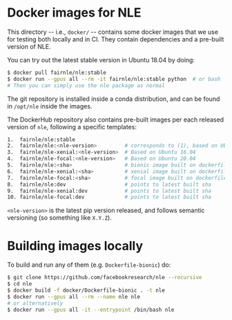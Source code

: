 # Docker images for NLE

This directory -- i.e., `docker/` -- contains some docker images that we use for
testing both locally and in CI. They contain dependencies and a pre-built
version of NLE.

You can try out the latest stable version in Ubuntu 18.04 by doing:

```bash
$ docker pull fairnle/nle:stable
$ docker run --gpus all --rm -it fairnle/nle:stable python  # or bash
# Then you can simply use the nle package as normal
```

The git repository is installed inside a conda distribution, and can be found in
`/opt/nle` inside the images.

The DockerHub repository also contains pre-built images per each released
version of `nle`, following a specific templates:

``` bash
1.  fairnle/nle:stable
2.  fairnle/nle:<nle-version>         # corresponds to (1), based on Ubuntu 18.04
3.  fairnle/nle-xenial:<nle-version>  # Based on Ubuntu 16.04
4.  fairnle/nle-focal:<nle-version>   # Based on Ubuntu 20.04
5.  fairnle/nle:<sha>                 # bionic image built on dockerfile changes
6.  fairnle/nle-xenial:<sha>          # xenial image built on dockerfile changes
7.  fairnle/nle-focal:<sha>           # focal image built on dockerfile changes
8.  fairnle/nle:dev                   # points to latest built sha
9.  fairnle/nle-xenial:dev            # points to latest built sha
10. fairnle/nle-focal:dev             # points to latest built sha
```

`<nle-version>` is the latest pip version released, and follows semantic versioning (so something like `X.Y.Z`).

# Building images locally

To build and run any of them (e.g. `Dockerfile-bionic`) do:

```bash
$ git clone https://github.com/facebookresearch/nle --recursive
$ cd nle
$ docker build -f docker/Dockerfile-bionic . -t nle
$ docker run --gpus all --rm --name nle nle
# or alternatively
$ docker run --gpus all -it --entrypoint /bin/bash nle
```
